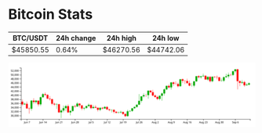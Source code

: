 # Bitcoin Stats

BTC/USDT|24h change|24h high|24h low|
|---|---|---|---|
|$45850.55|0.64%|$46270.56|$44742.06|

<img src="./chart.svg">

